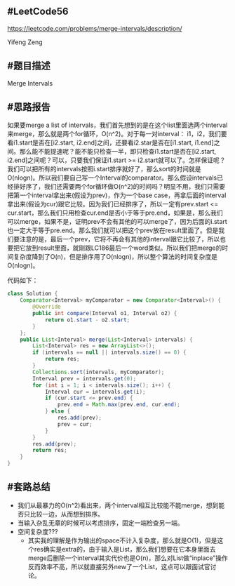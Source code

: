 #**LeetCode56**
---
https://leetcode.com/problems/merge-intervals/description/

Yifeng Zeng

#题目描述
---
Merge Intervals

#思路报告
---

如果要merge a list of intervals，我们首先想到的是在这个list里面选两个interval来merge，那么就是两个for循环，O(n^2)。对于每一对interval： i1，i2，我们要看i1.start是否在[i2.start, i2.end]之间，还要看i2.star是否在[i1.start, i1.end]之间。那么能不能提速呢？能不能只检查一半，即只检查i1.start是否在[i2.start, i2.end]之间呢？可以，只要我们保证i1.start >= i2.start就可以了。怎样保证呢？我们可以把所有的intervals按照i.start排序就好了，那么sort的时间就是O(nlogn)。所以我们要自己写一个Interval的comparator。那么假设intervals已经排好序了，我们还需要两个for循环做O(n^2)的时间吗？明显不用，我们只需要把第一个interval拿出来(假设为prev)，作为一个base case，再拿后面的interval拿出来(假设为cur)跟它比较。因为我们已经排序了，所以一定有prev.start <= cur.start，那么我们只用检查cur.end是否小于等于pre.end，如果是，那么我们可以merge，如果不是，证明prev不会有其他的可以merge了，因为后面的i.start也一定大于等于pre.end。那么我们就可以把这个prev放在result里面了。但是我们要注意的是，最后一个prev，它将不再会有其他的interval跟它比较了，所以也要把它放到result里面，就刚跟LC186最后一个word类似。所以我们把merge的时间复杂度降到了O(n)，但是排序用了O(nlogn)，所以整个算法的时间复杂度是O(nlogn)。

代码如下：
```java
class Solution {
    Comparator<Interval> myComparator = new Comparator<Interval>() {
        @Override
        public int compare(Interval o1, Interval o2) {
            return o1.start - o2.start;
        }
    };
    public List<Interval> merge(List<Interval> intervals) {
        List<Interval> res = new ArrayList<>();
        if (intervals == null || intervals.size() == 0) {
            return res;
        }
        Collections.sort(intervals, myComparator);
        Interval prev = intervals.get(0);
        for (int i = 1; i < intervals.size(); i++) {
            Interval cur = intervals.get(i);
            if (cur.start <= prev.end) {
                prev.end = Math.max(prev.end, cur.end);
            } else {
                res.add(prev);
                prev = cur;
            }
        }
        res.add(prev);
        return res;
    }
}
```


#套路总结
---
- 我们从最暴力的O(n^2)看出来，两个interval相互比较能不能merge，想到能否只比较一边，从而想到排序。
- 当输入杂乱无章的时候可以考虑排序，固定一端检查另一端。
- 空间复杂度???
  - 其实我的理解是作为输出的space不计入复杂度，那么就是O(1)，但是这个res确实是extra的，由于输入是List，那么我们想要在它本身里面去merge后删除一个interval其实代价也是O(n)，那么对List做“inplace”操作反而效率不高，所以就直接另外new了一个List，这点可以跟面试官讨论。
